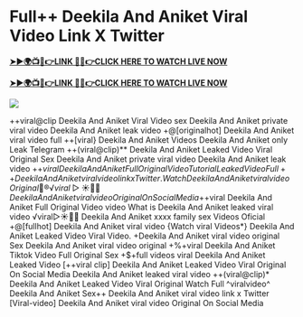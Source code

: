 # Full++ Deekila And Aniket Viral Video Link X Twitter

**[➤►🌍📺📱👉LINK 🔴✅👉CLICK HERE TO WATCH LIVE NOW](https://cutt.ly/ZrqxdKBg)**

**[➤►🌍📺📱👉LINK 🔴✅👉CLICK HERE TO WATCH LIVE NOW](https://cutt.ly/ZrqxdKBg)**

[![](https://blogger.googleusercontent.com/img/b/R29vZ2xl/AVvXsEjly1_Jd6fwzfMpqBttKB75cqKlfeme68djTcwoVtnCKQqlBEMC7avhQDkCiZP2V4MA4ADw2tRwTKTbstPHU5ZNXJeaRPOBgpDy-TmzhSmEb-NeClIFzVdOblRd6Ch1U9LBiEulx0WHmcZEwxwUxagnbG0kPcZgqm5HvpiKMTTe5kCP6VDr6LTudCVCw34b/s1280/Leaked.png)](https://cutt.ly/ZrqxdKBg)

++viral@clip Deekila And Aniket Viral Video sex Deekila And Aniket private viral video Deekila And Aniket leak video +@[originalhot] Deekila And Aniket viral video full ++[viral} Deekila And Aniket Videos Deekila And Aniket only Leak Telegram ++(viral@clip)** Deekila And Aniket Leaked Video Viral Original Sex Deekila And Aniket private viral video Deekila And Aniket leak video +$+viral Deekila And Aniket Full Original Video Tutorial Leaked Video Full++ Deekila And Aniket viral video link x Twitter. {Watch} Deekila And Aniket viral video Original 👙®️√viral▷☀️👄💥 Deekila And Aniket viral video Original On Social Media +$+viral Deekila And Aniket Full Original Video video What is Deekila And Aniket leaked viral video ️√viral▷☀️👄💥 Deekila And Aniket xxxx family sex Videos Oficial +@[fullhot] Deekila And Aniket viral video {Watch viral Videos*} Deekila And Aniket Leaked Video Viral Video. +Deekila And Aniket viral video original Sex Deekila And Aniket viral video original +%+viral Deekila And Aniket Tiktok Video Full Original Sex +$+full videos viral Deekila And Aniket Leaked Video [++viral clip] Deekila And Aniket Leaked Video Viral Original On Social Media Deekila And Aniket leaked viral video ++(viral@clip)* Deekila And Aniket Leaked Video Viral Original Watch Full ^viralvideo^ Deekila And Aniket Sex++ Deekila And Aniket viral video link x Twitter [Viral-video] Deekila And Aniket viral video Original On Social Media
